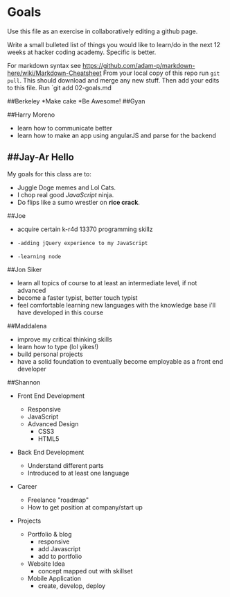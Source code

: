 # Goals
Use this file as an exercise in collaboratively editing a github page.

Write a small bulleted list of things you would like to learn/do in the next 12 weeks at hacker coding academy.
Specific is better.

For markdown syntax see https://github.com/adam-p/markdown-here/wiki/Markdown-Cheatsheet
From your local copy of this repo run `git pull`. This should download and merge any new stuff.
Then add your edits to this file. Run `git add 02-goals.md

##Berkeley
 *Make cake
 *Be Awesome!
##Gyan

##Harry Moreno
* learn how to communicate better
* learn how to make an app using angularJS and parse for the backend

##Jay-Ar
Hello
----------

My goals for this class are to:

* Juggle Doge memes and Lol Cats.
* I chop real good *JavaScript* ninja.
* Do flips like a sumo wrestler on **rice crack**.

##Joe
* acquire certain k-r4d 13370 programming skillz
*     -adding jQuery experience to my JavaScript 
*     -learning node

##Jon Siker
* learn all topics of course to at least an intermediate level, if not advanced
* become a faster typist, better touch typist
* feel comfortable learning new languages with the knowledge base i'll have developed in this course

##Maddalena
* improve my critical thinking skills
* learn how to type (lol yikes!) 
* build personal projects
* have a solid foundation to eventually become employable as a front end developer



##Shannon 

* Front End Development
    * Responsive 
    * JavaScript
    * Advanced Design
        * CSS3
        * HTML5

* Back End Development
    * Understand different parts
    * Introduced to at least one language

* Career
    * Freelance "roadmap"
    * How to get position at company/start up

* Projects
    * Portfolio & blog 
        * responsive
        * add Javascript
        * add to portfolio
    * Website Idea
        * concept mapped out with skillset
    * Mobile Application
        * create, develop, deploy
